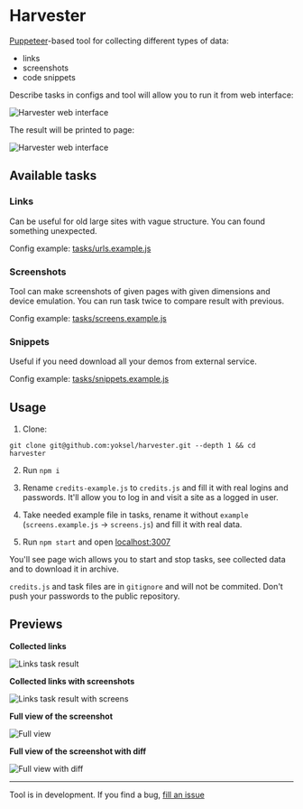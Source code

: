 # Harvester

[Puppeteer](https://github.com/GoogleChrome/puppeteer)-based tool for collecting different types of data:

* links
* screenshots
* code snippets

Describe tasks in configs and tool will allow you to run it from web interface:

<img src="https://github.com/yoksel/harvester/blob/master/public/assets/previews/web-interface.png"
alt="Harvester web interface"/>

The result will be printed to page:

<img src="https://github.com/yoksel/harvester/blob/master/public/assets/previews/screens.png"
alt="Harvester web interface"/>

## Available tasks

### Links

Can be useful for old large sites with vague structure. You can found something unexpected.

Config example: <a href="https://github.com/yoksel/harvester/blob/master/tasks/urls.example.js">tasks/urls.example.js</a>

### Screenshots

Tool can make screenshots of given pages with given dimensions and device emulation. You can run task twice to compare result with previous.

Config example: <a href="https://github.com/yoksel/harvester/blob/master/tasks/screens.example.js">tasks/screens.example.js</a>

### Snippets

Useful if you need download all your demos from external service.

Config example: <a href="https://github.com/yoksel/harvester/blob/master/tasks/snippets.example.js">tasks/snippets.example.js</a>

## Usage

1. Clone:

`git clone git@github.com:yoksel/harvester.git --depth 1 && cd harvester`

2. Run `npm i`

3. Rename `credits-example.js` to `credits.js` and fill it with real logins and passwords. It'll allow you to log in and visit a site as a logged in user.

4. Take needed example file in tasks, rename it without `example` (`screens.example.js` -> `screens.js`) and fill it with real data.

5. Run `npm start` and open [localhost:3007](http://localhost:3007/)

You'll see page wich allows you to start and stop tasks, see collected data and to download it in archive.

`credits.js` and task files are in `gitignore` and will not be commited. Don't push your passwords to the public repository.

## Previews

**Collected links**

<img src="https://github.com/yoksel/harvester/blob/master/public/assets/previews/links.png"
alt="Links task result"/>

**Collected links with screenshots**

<img src="https://github.com/yoksel/harvester/blob/master/public/assets/previews/links__screens.png"
alt="Links task result with screens"/>

**Full view of the screenshot**

<img src="https://github.com/yoksel/harvester/blob/master/public/assets/previews/fullview.png"
alt="Full view"/>

**Full view of the screenshot with diff**

<img src="https://github.com/yoksel/harvester/blob/master/public/assets/previews/fullview--diff.png"
alt="Full view with diff"/>

---

Tool is in development. If you find a bug, [fill an issue](https://github.com/yoksel/harvester/issues/new)
